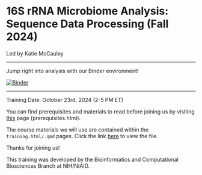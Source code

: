 # 16S rRNA Microbiome Analysis: Sequence Data Processing (Fall 2024)

Led by Katie McCauley

---

Jump right into analysis with our Binder environment!

[![Binder](https://mybinder.org/badge_logo.svg)](https://mybinder.org/v2/gh/ktmbiome-niaid/base-binder-env/HEAD?urlpath=git-pull?repo=https://github.com/ktmbiome-niaid/16S-data-processing)

---

Training Date: October 23rd, 2024 (2-5 PM ET)

You can find prerequisites and materials to read before joining us by visiting [this](prerequisites.md) page (prerequisites.html).

The course materials we will use are contained within the `training.html/.qmd` pages. Click the link [here](https://htmlpreview.github.io/?https://github.com/ktmbiome-niaid/16S-data-processing/blob/main/training.html) to view the file.

Thanks for joining us!

This training was developed by the Bioinformatics and Computational Biosciences Branch at NIH/NIAID.
